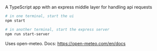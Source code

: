 A TypeScript app with an express middle layer for handling api requests

```sh
# in one terminal, start the ui
npm start

# in another terminal, start the express server
npm run start-server
```

Uses open-meteo. Docs: https://open-meteo.com/en/docs
